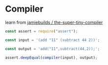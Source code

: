 # Compiler

learn from [ jamiebuilds /
the-super-tiny-compiler ](https://github.com/jamiebuilds/the-super-tiny-compiler)

```javascript
const assert = require("assert");

const input = '(add "11" (subtract 44 2))';

const output = 'add("11",subtract(44,2));';

assert.deepEqual(compiler(input), output);
```